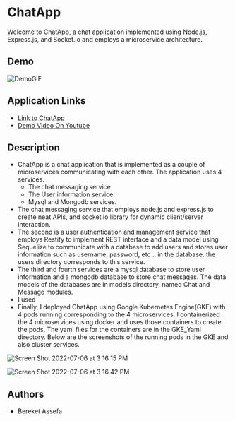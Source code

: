 # ChatApp
Welcome to ChatApp, a chat application implemented using Node.js, Express.js, and Socket.io and employs a microservice architecture.

## Demo
![DemoGIF](./chatapp.gif)

## Application Links

- [Link to ChatApp](http://34.64.236.148:3000/) 
- [Demo Video On Youtube](https://www.youtube.com/watch?v=5frHxp0aO3Q&ab_channel=bereketsiyum)

## Description

- ChatApp is a chat application that is implemented as a couple of microservices communicating with each other. The application uses 4 services. 
  - The chat messaging service
  - The User information service.
  - Mysql and Mongodb services.
- The chat messaging service that employs node.js and express.js to create neat APIs, and socket.io library for dynamic client/server interaction.
- The second is a user authentication and management service that employs Restify to implement REST interface and a data model using Sequelize to communicate with a database to add users and stores user information such as username, password, etc .. in the database. the users directory corresponds to this service.
- The third and fourth services are a mysql database to store user information and a mongodb database to store chat messages. The data models of the databases are in models directory, named Chat and Message modules.
- I used 
- Finally, I deployed ChatApp using Google Kubernetes Engine(GKE) with 4 pods running corresponding to the 4 microservices. I containerized the 4 microservices using docker and uses those containers to create the pods. The yaml files for the containers are in the GKE_Yaml directory. Below are the screenshots of the running pods in the GKE and also cluster services.


![Screen Shot 2022-07-06 at 3 16 15 PM](https://user-images.githubusercontent.com/60803336/177481948-d4cdd39d-e12c-42b3-a20a-e4579297fb35.png)

![Screen Shot 2022-07-06 at 3 16 42 PM](https://user-images.githubusercontent.com/60803336/177482006-9f06b4a9-1e5b-4f94-88b1-b99961c637cd.png)

## Authors

+ Bereket Assefa
